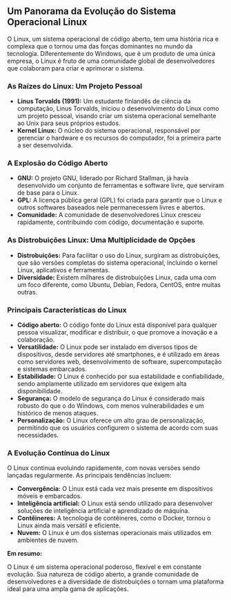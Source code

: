 ## Um Panorama da Evolução do Sistema Operacional Linux

O Linux, um sistema operacional de código aberto, tem uma história rica e complexa que o tornou uma das forças dominantes no mundo da tecnologia. Diferentemente do Windows, que é um produto de uma única empresa, o Linux é fruto de uma comunidade global de desenvolvedores que colaboram para criar e aprimorar o sistema.

### As Raízes do Linux: Um Projeto Pessoal

* **Linus Torvalds (1991):** Um estudante finlandês de ciência da computação, Linus Torvalds, iniciou o desenvolvimento do Linux como um projeto pessoal, visando criar um sistema operacional semelhante ao Unix para seus próprios estudos.
* **Kernel Linux:** O núcleo do sistema operacional, responsável por gerenciar o hardware e os recursos do computador, foi a primeira parte a ser desenvolvida.

### A Explosão do Código Aberto

* **GNU:** O projeto GNU, liderado por Richard Stallman, já havia desenvolvido um conjunto de ferramentas e software livre, que serviram de base para o Linux.
* **GPL:** A licença pública geral (GPL) foi criada para garantir que o Linux e outros softwares baseados nele permanecessem livres e abertos.
* **Comunidade:** A comunidade de desenvolvedores Linux cresceu rapidamente, contribuindo com código, documentação e suporte.

### As Distrobuições Linux: Uma Multiplicidade de Opções

* **Distrobuições:** Para facilitar o uso do Linux, surgiram as distrobuições, que são versões completas do sistema operacional, incluindo o kernel Linux, aplicativos e ferramentas.
* **Diversidade:** Existem milhares de distrobuições Linux, cada uma com um foco diferente, como Ubuntu, Debian, Fedora, CentOS, entre muitas outras.

### Principais Características do Linux

* **Código aberto:** O código fonte do Linux está disponível para qualquer pessoa visualizar, modificar e distribuir, o que promove a inovação e a colaboração.
* **Versatilidade:** O Linux pode ser instalado em diversos tipos de dispositivos, desde servidores até smartphones, e é utilizado em áreas como servidores web, desenvolvimento de software, supercomputação e sistemas embarcados.
* **Estabilidade:** O Linux é conhecido por sua estabilidade e confiabilidade, sendo amplamente utilizado em servidores que exigem alta disponibilidade.
* **Segurança:** O modelo de segurança do Linux é considerado mais robusto do que o do Windows, com menos vulnerabilidades e um histórico de menos ataques.
* **Personalização:** O Linux oferece um alto grau de personalização, permitindo que os usuários configurem o sistema de acordo com suas necessidades.

### A Evolução Contínua do Linux

O Linux continua evoluindo rapidamente, com novas versões sendo lançadas regularmente. As principais tendências incluem:

* **Convergência:** O Linux está cada vez mais presente em dispositivos móveis e embarcados.
* **Inteligência artificial:** O Linux está sendo utilizado para desenvolver soluções de inteligência artificial e aprendizado de máquina.
* **Contêineres:** A tecnologia de contêineres, como o Docker, tornou o Linux ainda mais versátil e eficiente.
* **Nuvem:** O Linux é um dos sistemas operacionais mais utilizados em ambientes de nuvem.

**Em resumo:**

O Linux é um sistema operacional poderoso, flexível e em constante evolução. Sua natureza de código aberto, a grande comunidade de desenvolvedores e a diversidade de distrobuições o tornam uma plataforma ideal para uma ampla gama de aplicações.
